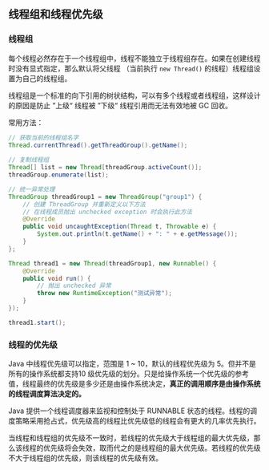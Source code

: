 ## 线程组和线程优先级

### 线程组

每个线程必然存在于⼀个线程组中，线程不能独立于线程组存在。如果在创建线程时没有显式指定，那么默认将父线程 （当前执行 `new Thread()` 的线程）线程组设置为自己的线程组。

线程组是⼀个标准的向下引用的树状结构，可以有多个线程或者线程组，这样设计的原因是防止 ”上级“ 线程被 ”下级“ 线程引用而无法有效地被 GC 回收。

常用方法：

~~~java
// 获取当前的线程组名字
Thread.currentThread().getThreadGroup().getName();
    
// 复制线程组
Thread[] list = new Thread[threadGroup.activeCount()];
threadGroup.enumerate(list);

// 统⼀异常处理
ThreadGroup threadGroup1 = new ThreadGroup("group1") {
    // 创建 ThreadGroup 并重新定义以下⽅法
    // 在线程成员抛出 unchecked exception 时会执⾏此⽅法
    @Override
    public void uncaughtException(Thread t, Throwable e) {
        System.out.println(t.getName() + ": " + e.getMessage());
    }
};

Thread thread1 = new Thread(threadGroup1, new Runnable() {
    @Override
    public void run() {
        // 抛出 unchecked 异常
        throw new RuntimeException("测试异常");
    }
});

thread1.start();
~~~



### 线程的优先级

Java 中线程优先级可以指定，范围是 1 ~ 10，默认的线程优先级为 5。但并不是所有的操作系统都支持10 级优先级的划分。只是给操作系统⼀个优先级的参考值，线程最终的优先级是多少还是由操作系统决定，**真正的调用顺序是由操作系统的线程调度算法决定的。**

Java 提供⼀个线程调度器来监视和控制处于 RUNNABLE 状态的线程。线程的调度策略采用抢占式，优先级高的线程比优先级低的线程会有更大的几率优先执行。

当线程和线程组的优先级不一致时，若线程的优先级大于线程组的最大优先级，那么该线程的优先级将会失效，取而代之的是线程组的最大优先级。若线程的优先级不大于线程组的优先级，则该线程的优先级有效。

